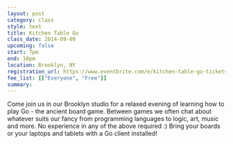 ```yaml
---
layout: post
category: class
style: text
title: Kitchen Table Go
class_date: 2014-09-09
upcoming: false
start: 7pm
end: 10pm
location: Brooklyn, NY
registration_url: https://www.eventbrite.com/e/kitchen-table-go-tickets-12787159739
fee_list: [["Everyone", "Free"]]
summary: 
---
```


Come join us in our Brooklyn studio for a relaxed evening of learning
how to play Go - the ancient board game. Between games we often chat
about whatever suits our fancy from programming languages to logic,
art, music and more. No experience in any of the above required :)
Bring your boards or your laptops and tablets with a Go client
installed!

